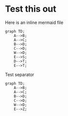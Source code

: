 # Test this out

Here is an inline mermaid file

```mermaid
graph TD;
    A-->B;
    A-->C;
    B-->D;
    C-->D;
    W-->D;
    E-->S;
    D-->T;
    E-->T;
```

Test separator

```mermaid
graph TD;
    A-->B;
    A-->C;
    B-->D;
    C-->D;
    W-->D;
    E-->Z;
```

